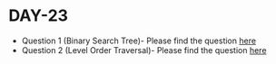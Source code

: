 # DAY-23

* Question 1 (Binary Search Tree)- Please find the question [here](./Question-1/question.pdf)
* Question 2 (Level Order Traversal)- Please find the question [here](https://leetcode.com/problems/zigzag-conversion/)